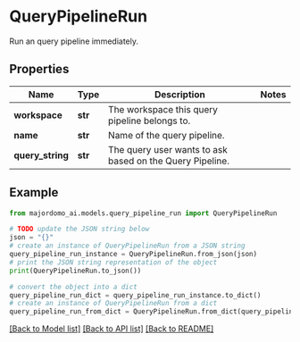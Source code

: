 # QueryPipelineRun

Run an query pipeline immediately.

## Properties

Name | Type | Description | Notes
------------ | ------------- | ------------- | -------------
**workspace** | **str** | The workspace this query pipeline belongs to. | 
**name** | **str** | Name of the query pipeline. | 
**query_string** | **str** | The query user wants to ask based on the Query Pipeline. | 

## Example

```python
from majordomo_ai.models.query_pipeline_run import QueryPipelineRun

# TODO update the JSON string below
json = "{}"
# create an instance of QueryPipelineRun from a JSON string
query_pipeline_run_instance = QueryPipelineRun.from_json(json)
# print the JSON string representation of the object
print(QueryPipelineRun.to_json())

# convert the object into a dict
query_pipeline_run_dict = query_pipeline_run_instance.to_dict()
# create an instance of QueryPipelineRun from a dict
query_pipeline_run_from_dict = QueryPipelineRun.from_dict(query_pipeline_run_dict)
```
[[Back to Model list]](../README.md#documentation-for-models) [[Back to API list]](../README.md#documentation-for-api-endpoints) [[Back to README]](../README.md)



